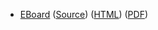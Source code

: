 * [EBoard](../eboards/eboard.13.html)
  ([Source](../eboards/eboard.13.md))
  ([HTML](../eboards/eboard.13.html))
  ([PDF](../eboards/eboard.13.pdf))

